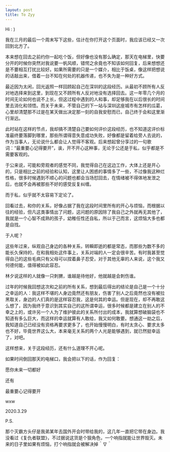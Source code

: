 ```yaml
---
layout: post
title: To Zyy
---
```


Hi : )

我在三月的最后一个周末写下这些，估计在你打开这个页面时，我应该已经又一次回到北方了。

本来想在回去之前约你一起吃个饭，但好像也没有那么确定，那天在电梯里，快要分开的时候你突然对我说要一帆风顺，错愕之余竟也不知该如何回复，后来想想还是不要相互打扰比较好。如果所需要的只是一个媒介，相比于饭桌，像这样把想说的话敲出来，借着一台不知在何处的机器传递，也不失为是一种好方式。

最近因为太闲，回光返照一样回顾起自己在深圳的这段经历。从最初不顾所有人反对地选择来到这里，到现在又不顾所有人反对地没有选择回去。这一年零几个月的时间无论如何也说不上长，但这过程中遇到的人和事，却足够我在以后很长的时间里去消化和领悟。而关于未来，不管自己的下一站与深圳这座城市有怎样的瓜葛，心里却清楚那不过是在某天做出决定那一刻的自我安慰而已，自己终于会和这里渐行渐远。

此时站在这样的节点，我却搞不清楚自己要如何评价这段经历，也不知道这评价标准最终要落脚到哪里，那些所谓得意失意成功失败，好像都是留着给旁人去说的，作为当事人，无论说什么都会让人觉得不客观。后来想起曾分享过的一句歌词：“最重要心记得要开”，诶，开不开心这种事，无论于公还是于私，似乎都是不需要客观的。

于公来说，可能和旁观者的感觉不同，我觉得自己在这边工作，大体上还是开心的，只是相比之前的经验和认知，这里让人困惑的事情多了一些，不过像我这种烂性格，很多时候遇到不顺心的问题也都会当场怼回去，在情绪被不得体地发泄之后，也就不会再被那些不好的感受反复纠缠。

而于私，似乎就不太容易下定论了。

回看过去，和你的关系，好像占据了我在这段时间里所有的开心与烦恼，而根据以往的经验，但凡这类事情出了问题，这问题的原因除了我自己之外就再无其他了，我就是一个心智不成熟的孩子，幼稚任性还自私，所以于己而言，这烦恼大多也都是自找。

于人呢？

这些年过来，纵观自己身边的各种关系，转瞬即逝的都是常态，而那些为数不多的能长久保持的，在和我相处这件事上，关系对端的人一定会很辛苦。有时我甚至觉得自己的这些毛病只有父母可以捏着鼻子忍受，对于其他无辜的人来说，这个我又何德何能，值得被如此容忍。

林夕说这样的人就像一只刺猬，谁越是待他好，他就越是会刺伤谁。

过年的时候我回想这次和之前的所有关系，想到最后得出的结论是自己是一个十分之幸运的人：我这样不堪的人身边竟然还有朋友，伤害了别人之后竟然也没有被拉黑取关，身边的人们真的是这样容忍我，这是何其的幸运。但是现在，却不再敢这么想了，因为我终于意识到其实自己的这所谓幸运，很多时候都是建立在别人的不幸之上的，或许另一个人为了维护彼此的关系所付出的成本，我就算想破脑袋也不知道有多么巨大，而这样的幸运就算有人敢给，我又如何敢要。想通这一劫之后，我知道自己已经没有资格再要求更多了，也开始慢慢明白，有时太贪心、要求太多也不好，毕竟世界这么大，本来毫无关系的两个人光是能够遇到，就已然挺幸运了，对吧。

这样想来，关于这段经历，还有什么道理不开心呢。

如果时间倒回那天的电梯口，我会把以下的话，作为回复：

愿你未来一切都好

还有

最重要心记得要开

wxw

2020.3.29

P.S.

那个灭霸方头仔是我弟某年去国外开会时带给我的，这几年一直把它带在身边。我没看过《复仇者联盟》，不过据说这货是个狠角色，一个响指就能让世界毁灭。未来的日子里如果有烦恼，打个响指就会被解决掉＾∇＾
